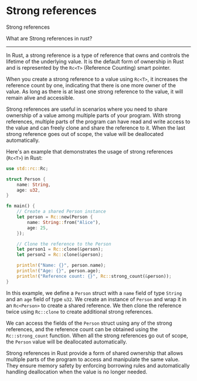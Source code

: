 # Strong references

Strong references

What are Strong references in rust?

___

In Rust, a strong reference is a type of reference that owns and controls the lifetime of the underlying value. It is the default form of ownership in Rust and is represented by the `Rc<T>` (Reference Counting) smart pointer.

When you create a strong reference to a value using `Rc<T>`, it increases the reference count by one, indicating that there is one more owner of the value. As long as there is at least one strong reference to the value, it will remain alive and accessible.

Strong references are useful in scenarios where you need to share ownership of a value among multiple parts of your program. With strong references, multiple parts of the program can have read and write access to the value and can freely clone and share the reference to it. When the last strong reference goes out of scope, the value will be deallocated automatically.

Here's an example that demonstrates the usage of strong references (`Rc<T>`) in Rust:

```rust
use std::rc::Rc;

struct Person {
    name: String,
    age: u32,
}

fn main() {
    // Create a shared Person instance
    let person = Rc::new(Person {
        name: String::from("Alice"),
        age: 25,
    });

    // Clone the reference to the Person
    let person1 = Rc::clone(&person);
    let person2 = Rc::clone(&person);

    println!("Name: {}", person.name);
    println!("Age: {}", person.age);
    println!("Reference count: {}", Rc::strong_count(&person));
}
```

In this example, we define a `Person` struct with a `name` field of type `String` and an `age` field of type `u32`. We create an instance of `Person` and wrap it in an `Rc<Person>` to create a shared reference. We then clone the reference twice using `Rc::clone` to create additional strong references.

We can access the fields of the `Person` struct using any of the strong references, and the reference count can be obtained using the `Rc::strong_count` function. When all the strong references go out of scope, the `Person` value will be deallocated automatically.

Strong references in Rust provide a form of shared ownership that allows multiple parts of the program to access and manipulate the same value. They ensure memory safety by enforcing borrowing rules and automatically handling deallocation when the value is no longer needed.